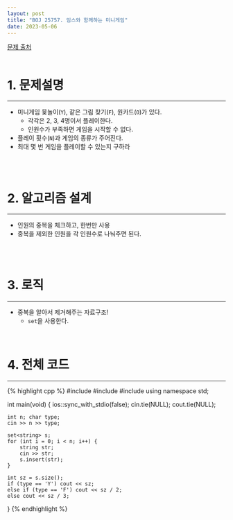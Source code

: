 ```yaml
---
layout: post
title: "BOJ 25757. 임스와 함께하는 미니게임"
date: 2023-05-06
---
```


[문제 출처](https://www.acmicpc.net/problem/25757) <br/><br/>

# 1. 문제설명
<hr>

- 미니게임 윷놀이(`Y`), 같은 그림 찾기(`F`), 원카드(`O`)가 있다.
  - 각각은 2, 3, 4명이서 플레이한다.
  - 인원수가 부족하면 게임을 시작할 수 없다.
- 플레이 횟수(`N`)과 게임의 종류가 주어진다.
- 최대 몇 번 게임을 플레이할 수 있는지 구하라


<br/><br/>

# 2. 알고리즘 설계
<hr>

- 인원의 중복을 체크하고, 한번만 사용
- 중복을 제외한 인원을 각 인원수로 나눠주면 된다.

<br/><br/>

# 3. 로직
<hr>

- 중복을 알아서 제거해주는 자료구조!
  - `set`을 사용한다.


<br/>

# 4. 전체 코드
<hr>

{% highlight cpp %}
#include <iostream>
#include <set>
#include <string>
using namespace std;

int main(void)
{
	ios::sync_with_stdio(false);
	cin.tie(NULL); cout.tie(NULL);

	int n; char type;
	cin >> n >> type;

	set<string> s;
	for (int i = 0; i < n; i++) {
		string str;
		cin >> str;
		s.insert(str);
	}
	
	int sz = s.size();
	if (type == 'Y') cout << sz;
	else if (type == 'F') cout << sz / 2;
	else cout << sz / 3;
}
{% endhighlight %}